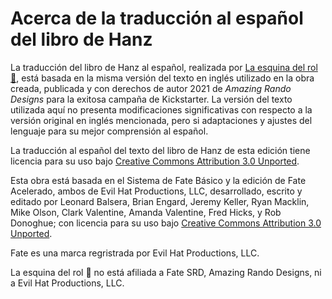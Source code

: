 # Acerca de la traducción al español del libro de Hanz
La traducción del libro de Hanz al español, realizada por [La esquina del rol 🎲](https://twitter.com/laesquinadelrol), está basada en la misma versión del texto en inglés utilizado en la obra creada, publicada y con derechos de autor  2021 de *Amazing Rando Designs* para la exitosa campaña de Kickstarter.  La versión del texto utilizada aquí no presenta modificaciones significativas con respecto a la versión original en inglés mencionada, pero si adaptaciones y ajustes del lenguaje para su mejor comprensión al español. 

La traducción al español del texto del libro de Hanz de esta edición tiene licencia para su uso bajo  [Creative Commons Attribution 3.0 Unported](https://creativecommons.org/licenses/by/3.0/deed.es_ES).

Esta obra está basada en el Sistema de Fate Básico y la edición de Fate Acelerado, ambos de Evil Hat Productions, LLC, desarrollado, escrito y editado por Leonard Balsera, Brian Engard, Jeremy Keller, Ryan Macklin, Mike Olson, Clark Valentine, Amanda Valentine, Fred Hicks, y Rob Donoghue; con licencia para su uso bajo [Creative Commons Attribution 3.0 Unported](https://creativecommons.org/licenses/by/3.0/deed.es_ES).

Fate es una marca regristrada por Evil Hat Productions, LLC. 

La esquina del rol  🎲 no está afiliada a Fate SRD, Amazing Rando Designs, ni a Evil Hat Productions, LLC. 
